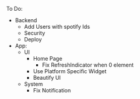 To Do:
- Backend
    - Add Users with spotify Ids
    - Security 
    - Deploy
- App:
    - UI
        - Home Page  
            - Fix RefreshIndicator when 0 element
        - Use Platform Specific Widget
        - Beautify UI
    - System
        - Fix Notification


    
    
    


